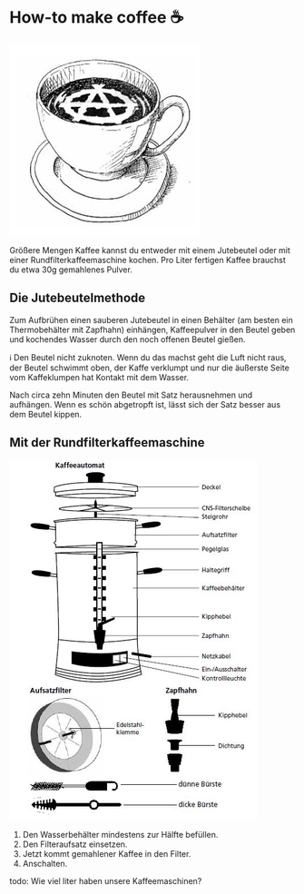 # How-to make coffee ☕️

![](../images/KF_Coffeecup.png)

Größere Mengen Kaffee kannst du entweder mit einem Jutebeutel oder mit einer Rundfilterkaffeemaschine kochen. Pro Liter fertigen Kaffee brauchst du etwa 30g gemahlenes Pulver.

## Die Jutebeutelmethode

Zum Aufbrühen einen sauberen Jutebeutel in einen Behälter (am besten ein Thermobehälter mit Zapfhahn) einhängen,  Kaffeepulver in den Beutel geben und kochendes Wasser durch den noch offenen Beutel gießen.

ℹ️ Den Beutel nicht zuknoten. Wenn du das machst geht die Luft nicht raus, der Beutel schwimmt oben, der Kaffe verklumpt und nur die äußerste Seite vom Kaffeklumpen hat Kontakt mit dem Wasser.

Nach circa zehn Minuten den Beutel mit Satz herausnehmen und aufhängen. Wenn es schön abgetropft ist, lässt sich der Satz besser aus dem Beutel kippen.

## Mit der Rundfilterkaffeemaschine

![](../images/KF_Rundfilterkaffeemaschine.png)

1. Den Wasserbehälter mindestens zur Hälfte befüllen.
2. Den Filteraufsatz einsetzen.
3. Jetzt kommt gemahlener Kaffee in den Filter.
4. Anschalten.


todo: Wie viel liter haben unsere Kaffeemaschinen?